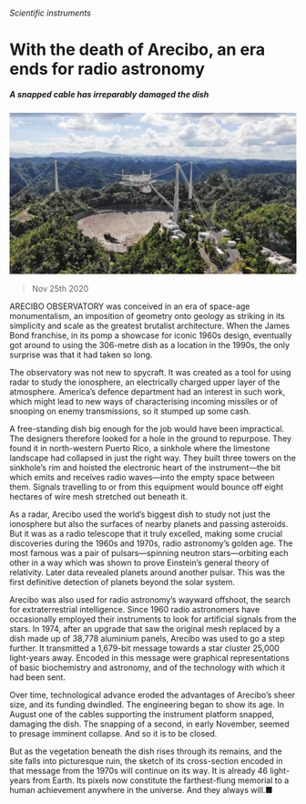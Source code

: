 ###### Scientific instruments

# With the death of Arecibo, an era ends for radio astronomy 

##### A snapped cable has irreparably damaged the dish 

![image](images/20201128_STP001.jpg) 

> Nov 25th 2020 

ARECIBO OBSERVATORY was conceived in an era of space-age monumentalism, an imposition of geometry onto geology as striking in its simplicity and scale as the greatest brutalist architecture. When the James Bond franchise, in its pomp a showcase for iconic 1960s design, eventually got around to using the 306-metre dish as a location in the 1990s, the only surprise was that it had taken so long.

The observatory was not new to spycraft. It was created as a tool for using radar to study the ionosphere, an electrically charged upper layer of the atmosphere. America’s defence department had an interest in such work, which might lead to new ways of characterising incoming missiles or of snooping on enemy transmissions, so it stumped up some cash.


A free-standing dish big enough for the job would have been impractical. The designers therefore looked for a hole in the ground to repurpose. They found it in north-western Puerto Rico, a sinkhole where the limestone landscape had collapsed in just the right way. They built three towers on the sinkhole’s rim and hoisted the electronic heart of the instrument—the bit which emits and receives radio waves—into the empty space between them. Signals travelling to or from this equipment would bounce off eight hectares of wire mesh stretched out beneath it.

As a radar, Arecibo used the world’s biggest dish to study not just the ionosphere but also the surfaces of nearby planets and passing asteroids. But it was as a radio telescope that it truly excelled, making some crucial discoveries during the 1960s and 1970s, radio astronomy’s golden age. The most famous was a pair of pulsars—spinning neutron stars—orbiting each other in a way which was shown to prove Einstein’s general theory of relativity. Later data revealed planets around another pulsar. This was the first definitive detection of planets beyond the solar system.

Arecibo was also used for radio astronomy’s wayward offshoot, the search for extraterrestrial intelligence. Since 1960 radio astronomers have occasionally employed their instruments to look for artificial signals from the stars. In 1974, after an upgrade that saw the original mesh replaced by a dish made up of 38,778 aluminium panels, Arecibo was used to go a step further. It transmitted a 1,679-bit message towards a star cluster 25,000 light-years away. Encoded in this message were graphical representations of basic biochemistry and astronomy, and of the technology with which it had been sent.

Over time, technological advance eroded the advantages of Arecibo’s sheer size, and its funding dwindled. The engineering began to show its age. In August one of the cables supporting the instrument platform snapped, damaging the dish. The snapping of a second, in early November, seemed to presage imminent collapse. And so it is to be closed.

But as the vegetation beneath the dish rises through its remains, and the site falls into picturesque ruin, the sketch of its cross-section encoded in that message from the 1970s will continue on its way. It is already 46 light-years from Earth. Its pixels now constitute the farthest-flung memorial to a human achievement anywhere in the universe. And they always will.■

